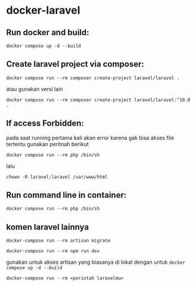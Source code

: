 # docker-laravel

## Run docker and build:
```
docker compose up -d --build
```

## Create laravel project via composer:
```
docker compose run --rm composer create-project laravel/laravel .
```
atau gunakan versi lain
```
docker compose run --rm composer create-project laravel/laravel:^10.0 .
```
## If access Forbidden:
pada saat running pertama kali akan error karena gak bisa akses file tertentu gunakan peritnah berikut

```
docker compose run --rm php /bin/sh
```
lalu
```
chown -R laravel:laravel /var/www/html
```

## Run command line in container:
```
docker compose run --rm php /bin/sh
```
## komen laravel lainnya

```
docker-compose run --rm artisan migrate
```

```
docker-compose run --rm npm run dev
```

gunakan untuk akses artisan yang biasanya di lokal dengan untuk `docker compose up -d --build` 
```
docker-compose run --rm <perintah laravelmu>
```
